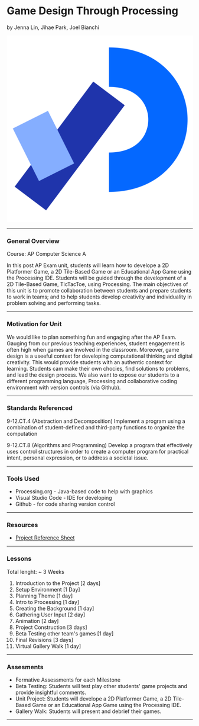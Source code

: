 # Game Design Through Processing 
by Jenna Lin, Jihae Park, Joel Bianchi

![](processing_logo.svg)

-----

### General Overview
Course: AP Computer Science A

In this post AP Exam unit, students will learn how to develope a 2D Platformer Game, a 2D Tile-Based Game or an Educational App Game using the Processing IDE. Students will be guided through the development of a 2D Tile-Based Game, TicTacToe, using Processing. The main objectives of this unit is to promote collaboration between students and prepare students to work in teams; and to help students develop creativity and individuality in problem solving and performing tasks.

---

### Motivation for Unit
We would like to plan something fun and engaging after the AP Exam. Gauging from our previous teaching experiences, student engagement is often high when games are involved in the classroom. Moreover, game design is a useeful context for developing computational thinking and digital creativity. This would provide students with an authentic context for learning. Students cam make their own chocies, find solutions to problems, and lead the design process. We also want to expose our students to a different programming language, Processing and collaborative coding environment with version controls (via Github). 

---

### Standards Referenced
9-12.CT.4 (Abstraction and Decomposition)
Implement a program using a combination of student-defined and third-party functions to organize the
computation

9-12.CT.8 (Algorithms and Programming)
Develop a program that effectively uses control structures in order to create a computer program for
practical intent, personal expression, or to address a societal issue.

---

### Tools Used
- Processing.org - Java-based code to help with graphics
- Visual Studio Code - IDE for developing
- Github - for code sharing version control
---

### Resources
- [Project Reference Sheet](https://docs.google.com/spreadsheets/d/1Y9kB8RLlHF53ARt5owkiNc_5rfVpcaPbQoGhsvSDGDc/edit?usp=sharing)

---

### Lessons
Total lenght: ~ 3 Weeks
1. Introduction to the Project [2 days]
2. Setup Environment [1 Day]
3. Planning Theme [1 day]
4. Intro to Processing [1 day]
5. Creating the Background [1 day]
6. Gathering User Input [2 day]
7. Animation [2 day]
8. Project Construction [3 days]
9. Beta Testing other team's games [1 day]
10. Final Revisions [3 days]
11. Virtual Gallery Walk [1 day]

---

### Assesments
- Formative Assessments for each Milestone
- Beta Testing: Students will test play other students' game projects and provide insightful comments.
- Unit Project: Students will develope a 2D Platformer Game, a 2D Tile-Based Game or an Educational App Game using the Processing IDE. 
- Gallery Walk: Students will present and debrief their games. 

---
